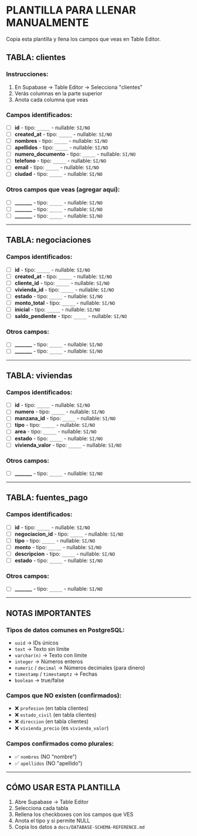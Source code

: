 # PLANTILLA PARA LLENAR MANUALMENTE

Copia esta plantilla y llena los campos que veas en Table Editor.

## TABLA: clientes

### Instrucciones:
1. En Supabase → Table Editor → Selecciona "clientes"
2. Verás columnas en la parte superior
3. Anota cada columna que veas

### Campos identificados:

- [ ] **id** - tipo: `_____` - nullable: `SI/NO`
- [ ] **created_at** - tipo: `_____` - nullable: `SI/NO`
- [ ] **nombres** - tipo: `_____` - nullable: `SI/NO`
- [ ] **apellidos** - tipo: `_____` - nullable: `SI/NO`
- [ ] **numero_documento** - tipo: `_____` - nullable: `SI/NO`
- [ ] **telefono** - tipo: `_____` - nullable: `SI/NO`
- [ ] **email** - tipo: `_____` - nullable: `SI/NO`
- [ ] **ciudad** - tipo: `_____` - nullable: `SI/NO`

### Otros campos que veas (agregar aquí):

- [ ] **_______** - tipo: `_____` - nullable: `SI/NO`
- [ ] **_______** - tipo: `_____` - nullable: `SI/NO`
- [ ] **_______** - tipo: `_____` - nullable: `SI/NO`

---

## TABLA: negociaciones

### Campos identificados:

- [ ] **id** - tipo: `_____` - nullable: `SI/NO`
- [ ] **created_at** - tipo: `_____` - nullable: `SI/NO`
- [ ] **cliente_id** - tipo: `_____` - nullable: `SI/NO`
- [ ] **vivienda_id** - tipo: `_____` - nullable: `SI/NO`
- [ ] **estado** - tipo: `_____` - nullable: `SI/NO`
- [ ] **monto_total** - tipo: `_____` - nullable: `SI/NO`
- [ ] **inicial** - tipo: `_____` - nullable: `SI/NO`
- [ ] **saldo_pendiente** - tipo: `_____` - nullable: `SI/NO`

### Otros campos:

- [ ] **_______** - tipo: `_____` - nullable: `SI/NO`
- [ ] **_______** - tipo: `_____` - nullable: `SI/NO`

---

## TABLA: viviendas

### Campos identificados:

- [ ] **id** - tipo: `_____` - nullable: `SI/NO`
- [ ] **numero** - tipo: `_____` - nullable: `SI/NO`
- [ ] **manzana_id** - tipo: `_____` - nullable: `SI/NO`
- [ ] **tipo** - tipo: `_____` - nullable: `SI/NO`
- [ ] **area** - tipo: `_____` - nullable: `SI/NO`
- [ ] **estado** - tipo: `_____` - nullable: `SI/NO`
- [ ] **vivienda_valor** - tipo: `_____` - nullable: `SI/NO`

### Otros campos:

- [ ] **_______** - tipo: `_____` - nullable: `SI/NO`

---

## TABLA: fuentes_pago

### Campos identificados:

- [ ] **id** - tipo: `_____` - nullable: `SI/NO`
- [ ] **negociacion_id** - tipo: `_____` - nullable: `SI/NO`
- [ ] **tipo** - tipo: `_____` - nullable: `SI/NO`
- [ ] **monto** - tipo: `_____` - nullable: `SI/NO`
- [ ] **descripcion** - tipo: `_____` - nullable: `SI/NO`
- [ ] **estado** - tipo: `_____` - nullable: `SI/NO`

### Otros campos:

- [ ] **_______** - tipo: `_____` - nullable: `SI/NO`

---

## NOTAS IMPORTANTES

### Tipos de datos comunes en PostgreSQL:
- `uuid` → IDs únicos
- `text` → Texto sin límite
- `varchar(n)` → Texto con límite
- `integer` → Números enteros
- `numeric` / `decimal` → Números decimales (para dinero)
- `timestamp` / `timestamptz` → Fechas
- `boolean` → true/false

### Campos que NO existen (confirmados):
- ❌ `profesion` (en tabla clientes)
- ❌ `estado_civil` (en tabla clientes)
- ❌ `direccion` (en tabla clientes)
- ❌ `vivienda_precio` (es `vivienda_valor`)

### Campos confirmados como plurales:
- ✅ `nombres` (NO "nombre")
- ✅ `apellidos` (NO "apellido")

---

## CÓMO USAR ESTA PLANTILLA

1. Abre Supabase → Table Editor
2. Selecciona cada tabla
3. Rellena los checkboxes con los campos que VES
4. Anota el tipo y si permite NULL
5. Copia los datos a `docs/DATABASE-SCHEMA-REFERENCE.md`
